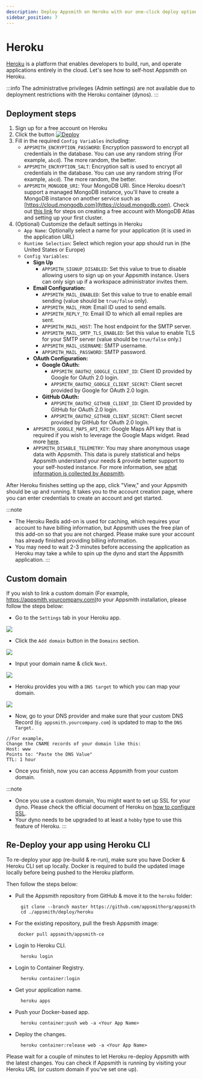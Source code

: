 ```yaml
---
description: Deploy Appsmith on Heroku with our one-click deploy option
sidebar_position: 7
---
```


# Heroku

[Heroku](https://www.heroku.com/) is a platform that enables developers to build, run, and operate applications entirely in the cloud. Let's see how to self-host Appsmith on Heroku.

<VideoEmbed host="youtube" videoId="Bclt_VmDMpo" /> 

:::info
The administrative privileges (Admin settings) are not available due to deployment restrictions with the Heroku container (dynos).
:::

## Deployment steps

1. Sign up for a free account on Heroku
2. Click the button [![Deploy](https://www.herokucdn.com/deploy/button.svg)](https://heroku.com/deploy?template=https://github.com/appsmithorg/appsmith/tree/master)
3. Fill in the required `Config Variables` including:
   * `APPSMITH_ENCRYPTION_PASSWORD`: Encryption password to encrypt all credentials in the database. You can use any random string (For example, `abcd`). The more random, the better.
   * `APPSMITH_ENCRYPTION_SALT`: Encryption salt is used to encrypt all credentials in the database. You can use any random string (For example, `abcd`). The more random, the better.
   * `APPSMITH_MONGODB_URI`: Your MongoDB URI. Since Heroku doesn't support a managed MongoDB instance, you'll have to create a MongoDB instance on another service such as [https://cloud.mongodb.com](https://cloud.mongodb.com). Check out [this link](https://docs.atlas.mongodb.com/getting-started/) for steps on creating a free account with MongoDB Atlas and setting up your first cluster.
4. (Optional) Customize the default settings in Heroku
   * `App Name`: Optionally select a name for your application (it is used in the application URL)
   * `Runtime Selection`: Select which region your app should run in (the United States or Europe)
   * `Config Variables`:
     * **Sign Up**
       * `APPSMITH_SIGNUP_DISABLED`: Set this value to true to disable allowing users to sign up on your Appsmith instance. Users can only sign up if a workspace administrator invites them.
     * **Email Configuration:**
       * `APPSMITH_MAIL_ENABLED`: Set this value to true to enable email sending (value should be `true/false` only).
       * `APPSMITH_MAIL_FROM`: Email ID used to send emails.
       * `APPSMITH_REPLY_TO`: Email ID to which all email replies are sent.
       * `APPSMITH_MAIL_HOST`: The host endpoint for the SMTP server.
       * `APPSMITH_MAIL_SMTP_TLS_ENABLED`: Set this value to enable TLS for your SMTP server (value should be `true/false` only.)
       * `APPSMITH_MAIL_USERNAME`: SMTP username.
       * `APPSMITH_MAIL_PASSWORD`: SMTP password.
     * **OAuth Configuration:**
       * **Google OAuth:**
         * `APPSMITH_OAUTH2_GOOGLE_CLIENT_ID`: Client ID provided by Google for OAuth 2.0 login.
         * `APPSMITH_OAUTH2_GOOGLE_CLIENT_SECRET`: Client secret provided by Google for OAuth 2.0 login.
       * **GitHub OAuth:**
         * `APPSMITH_OAUTH2_GITHUB_CLIENT_ID`: Client ID provided by GitHub for OAuth 2.0 login.
         * `APPSMITH_OAUTH2_GITHUB_CLIENT_SECRET`: Client secret provided by GitHub for OAuth 2.0 login.
     * `APPSMITH_GOOGLE_MAPS_API_KEY`: Google Maps API key that is required if you wish to leverage the Google Maps widget. Read more [here](/getting-started/setup/instance-configuration/google-maps).
     * `APPSMITH_DISABLE_TELEMETRY`: You may share anonymous usage data with Appsmith. This data is purely statistical and helps Appsmith understand your needs & provide better support to your self-hosted instance. For more information, see [what information is collected by Appsmith](/product/telemetry).

After Heroku finishes setting up the app, click "View," and your Appsmith should be up and running. It takes you to the account creation page, where you can enter credentials to create an account and get started.

:::note
* The Heroku Redis add-on is used for caching, which requires your account to have billing information, but Appsmith uses the free plan of this add-on so that you are not charged. Please make sure your account has already finished providing billing information.
* You may need to wait 2-3 minutes before accessing the application as Heroku may take a while to spin up the dyno and start the Appsmith application.
:::

## Custom domain

If you wish to link a custom domain (For example, [https://appsmith.yourcompany.com)](https://appsmith.yourcompany.com)to your Appsmith installation, please follow the steps below:

* Go to the `Settings` tab in your Heroku app.

![](/img/heroku-app-settings.png)

* Click the `Add domain` button in the `Domains` section.

![](/img/heroku-add-domain-button.png)

* Input your domain name & click `Next`.

![](/img/kerolkuss.PNG)

* Heroku provides you with a `DNS target` to which you can map your domain.

![](</img/spaces\_-Lzuzdhj8LjrQPaeyCxr-3757176148\_uploads\_git-blob-c050be55c7e166092b49c238dba5d9202c550d90\_heroku-finish_(1)_(1).png>)

* Now, go to your DNS provider and make sure that your custom DNS Record (`Eg appsmith.yourcompany.com`) is updated to map to the `DNS Target.`

```
//For example,
Change the CNAME records of your domain like this:
Host: www
Points to: "Paste the DNS Value"
TTL: 1 hour
```

* Once you finish, now you can access Appsmith from your custom domain.

:::note
* Once you use a custom domain, You might want to set up SSL for your dyno. Please check the official document of Heroku on [how to configure SSL](https://devcenter.heroku.com/articles/ssl).
* Your dyno needs to be upgraded to at least a `hobby` type to use this feature of Heroku.
:::

## Re-Deploy your app using Heroku CLI

To re-deploy your app (re-build & re-run), make sure you have Docker & Heroku CLI set up locally. Docker is required to build the updated image locally before being pushed to the Heroku platform.

Then follow the steps below:

*   Pull the Appsmith repository from GitHub & move it to the `heroku` folder:

    ```
      git clone --branch master https://github.com/appsmithorg/appsmith
      cd ./appsmith/deploy/heroku
    ```
*   For the existing repository, pull the fresh Appsmith image:

     ```
      docker pull appsmith/appsmith-ce
     ```
*   Login to Heroku CLI.

    ```
      heroku login
    ```
*   Login to Container Registry.

    ```
      heroku container:login
    ```
*   Get your application name.

    ```
      heroku apps
    ```
*   Push your Docker-based app.

    ```
      heroku container:push web -a <Your App Name>
    ```
*   Deploy the changes.

    ```
      heroku container:release web -a <Your App Name>
    ```

Please wait for a couple of minutes to let Heroku re-deploy Appsmith with the latest changes. You can check if Appsmith is running by visiting your Heroku URL (or custom domain if you've set one up).
